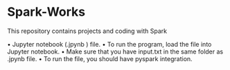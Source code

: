 # Spark-Works
This repository contains projects and coding with Spark

•	Jupyter notebook (.jpynb ) file. 
•	To run the program, load the file into Jupyter notebook. 
•	Make sure that you have input.txt in the same folder as .jpynb file. 
•	To run the file, you should have pyspark integration.


